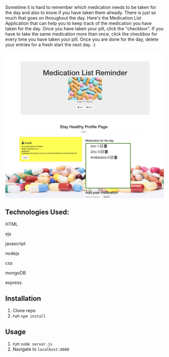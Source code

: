 Sometime it is hard to remember which medication needs to be taken for the day and also to know if you have taken them already. There is just so much that goes on throughout the day.
Here's the Medication List Application that can help you to keep track of the medication you have taken for the day. Once you have taken your pill, click the "checkbox". If you have to take the same medication more than once, click the checkbox for every time you have taken your pill. Once you are done for the day, delete your entries for a fresh start the next day. :)





![](public/img/login.png)
![](public/img/profile.png)

## Technologies Used:
HTML


ejs


javascript

nodejs


css


mongoDB


express


## Installation

1. Clone repo
2. run `npm install`

## Usage

1. run `node server.js`
2. Navigate to `localhost:8080`



